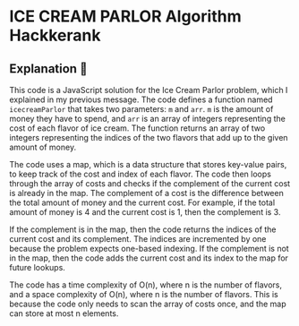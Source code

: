 # ICE CREAM PARLOR Algorithm Hackkerank

## Explanation 🙌

This code is a JavaScript solution for the Ice Cream Parlor problem, which I explained in my previous message. The code defines a function named `icecreamParlor` that takes two parameters: `m` and `arr`. `m` is the amount of money they have to spend, and `arr` is an array of integers representing the cost of each flavor of ice cream. The function returns an array of two integers representing the indices of the two flavors that add up to the given amount of money.

The code uses a map, which is a data structure that stores key-value pairs, to keep track of the cost and index of each flavor. The code then loops through the array of costs and checks if the complement of the current cost is already in the map. The complement of a cost is the difference between the total amount of money and the current cost. For example, if the total amount of money is 4 and the current cost is 1, then the complement is 3.

If the complement is in the map, then the code returns the indices of the current cost and its complement. The indices are incremented by one because the problem expects one-based indexing. If the complement is not in the map, then the code adds the current cost and its index to the map for future lookups.

The code has a time complexity of O(n), where n is the number of flavors, and a space complexity of O(n), where n is the number of flavors. This is because the code only needs to scan the array of costs once, and the map can store at most n elements.